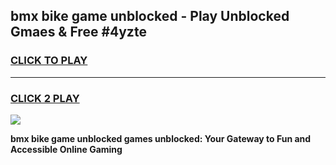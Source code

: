 
## bmx bike game unblocked - Play Unblocked Gmaes & Free #4yzte
<h3>
<a href="https://news.freeplayer.one?title=bmx_bike_game_unblocked&ref=03M">CLICK TO PLAY</a></h3>
<hr>

<h3>
<a href="https://news.freeplayer.one?title=bmx_bike_game_unblocked&ref=03M">CLICK 2 PLAY</a>
  
</h3>

<a href="https://news.freeplayer.one?title=bmx_bike_game_unblocked&ref=03M"><img src="https://clearcache.store/games.png"></a>


**bmx bike game unblocked games unblocked: Your Gateway to Fun and Accessible Online Gaming**
